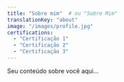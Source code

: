 ```yaml
---
title: "Sobre mim"  # ou "Sobre Mim"
translationKey: "about"
image: "/images/profile.jpg"
certifications:
  - "Certificação 1"
  - "Certificação 2"
  - "Certificação 3"
---
```


Seu conteúdo sobre você aqui...
